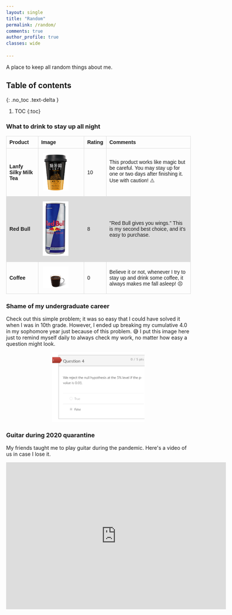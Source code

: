 ```yaml
---
layout: single
title: "Random"
permalink: /random/
comments: true
author_profile: true
classes: wide

---
```


A place to keep all random things about me.

## Table of contents
{: .no_toc .text-delta }

1. TOC
{:toc}

### What to drink to stay up all night

<style>
table {
  font-family: arial, sans-serif;
  border-collapse: collapse;
  width: 100%;
}

td, th {
  border: 1px solid #dddddd;
  text-align: left;
  padding: 8px;
}

tr:nth-child(even) {
  background-color: #dddddd;
}
</style>
<table>
  <thead>
    <tr>
      <th>Product</th>
      <th>Image</th>
      <th>Rating</th>
      <th>Comments</th>
    </tr>
  </thead>
  <tbody>
    <tr>
      <td><strong>Lanfy Silky Milk Tea</strong></td>
      <td style="padding:2.5%;width:25%;vertical-align:middle;min-width:120px">
        <img src="../assets/images/lfy.png" alt="product image" style="width:70%; height:auto; max-width:100%; max-height:200px" />
      </td>
      <td>10</td>
      <td>This product works like magic but be careful. You may stay up for one or two days after finishing it. Use with caution! ⚠️</td>
    </tr>
    <tr>
      <td><strong>Red Bull</strong></td>
      <td style="padding:2.5%;width:25%;vertical-align:middle;min-width:120px">
        <img src="../assets/images/red-bull.png" alt="product image" style="width:70%; height:auto; max-width:100%; max-height:200px" />
      </td>
      <td>8</td>
      <td>"Red Bull gives you wings." This is my second best choice, and it's easy to purchase.</td>
    </tr>
    <tr>
      <td><strong>Coffee</strong></td>
      <td style="padding:2.5%;width:25%;vertical-align:middle;min-width:120px">
        <img src="../assets/images/coffee.png" alt="product image" style="width:70%; height:auto; max-width:100%; max-height:200px" />
      </td>
      <td>0</td>
      <td>Believe it or not, whenever I try to stay up and drink some coffee, it always makes me fall asleep! 😣</td>
    </tr>
  </tbody>
</table>


### Shame of my undergraduate career

Check out this simple problem; it was so easy that I could have solved it when I was in 10th grade. However, I ended up breaking my cumulative 4.0 in my sophomore year just because of this problem. 😅 I put this image here just to remind myself daily to always check my work, no matter how easy a question might look.
<center><img src="../assets/images/shame.png" alt="product image" style="width:50%; height:auto; max-width:100%; max-height:400px; margin-left: auto; margin-right: auto;" /></center>


### Guitar during 2020 quarantine

My friends taught me to play guitar during the pandemic. Here's a video of us in case I lose it.


<center><iframe width="600" height="400" src="https://drive.google.com/file/d/1e6YvbNCuiwKoiHH-r-j5vdalmtLzu0wP/preview" title="MePlayingGuitar" frameborder="0" allow="accelerometer; autoplay; clipboard-write; encrypted-media; gyroscope; picture-in-picture; web-share" allowfullscreen></iframe></center>
